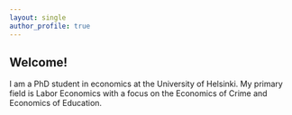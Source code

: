 ```yaml
---
layout: single
author_profile: true
---
```



## Welcome!

I am a PhD student in economics at the University of Helsinki. My primary field is Labor Economics with a focus on the Economics of Crime and Economics of Education.


